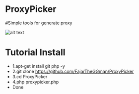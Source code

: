 # ProxyPicker
#Simple tools for generate proxy

![alt text](https://github.com/FajarTheGGman/ProxyPicker/blob/master/.image/123123.png)

# Tutorial Install
  - 1.apt-get install git php -y 
  - 2.git clone https://github.com/FajarTheGGman/ProxyPicker
  - 3.cd ProxyPicker 
  - 4.php proxypicker.php
  - Done

